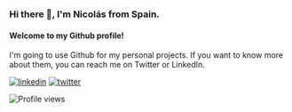 ### Hi there 👋, I'm Nicolás from Spain.
#### Welcome to my Github profile!

I'm going to use Github for my personal projects. If you want to know more about them, you can reach me on Twitter or LinkedIn. 

[![linkedin](https://img.shields.io/badge/linkedin-0A66C2?style=for-the-badge&logo=linkedin&logoColor=white)](https://www.linkedin.com/nicosalda)
[![twitter](https://img.shields.io/badge/twitter-1DA1F2?style=for-the-badge&logo=twitter&logoColor=white)](https://twitter.com/nicosalda23)


![Profile views](https://gpvc.arturio.dev/nicosalda)  

